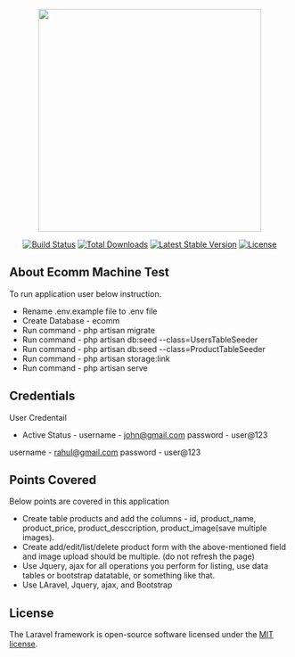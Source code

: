 <p align="center"><img src="https://res.cloudinary.com/dtfbvvkyp/image/upload/v1566331377/laravel-logolockup-cmyk-red.svg" width="400"></p>

<p align="center">
<a href="https://travis-ci.org/laravel/framework"><img src="https://travis-ci.org/laravel/framework.svg" alt="Build Status"></a>
<a href="https://packagist.org/packages/laravel/framework"><img src="https://poser.pugx.org/laravel/framework/d/total.svg" alt="Total Downloads"></a>
<a href="https://packagist.org/packages/laravel/framework"><img src="https://poser.pugx.org/laravel/framework/v/stable.svg" alt="Latest Stable Version"></a>
<a href="https://packagist.org/packages/laravel/framework"><img src="https://poser.pugx.org/laravel/framework/license.svg" alt="License"></a>
</p>

## About Ecomm Machine Test

To run application user below instruction.
 - Rename .env.example file to .env file
 - Create Database - ecomm
 - Run command - php artisan migrate
 - Run command - php artisan db:seed --class=UsersTableSeeder
 - Run command - php artisan db:seed --class=ProductTableSeeder
 - Run command - php artisan storage:link
 - Run command - php artisan serve

## Credentials

User Credentail 
- Active Status - 
username - john@gmail.com
password - user@123

username - rahul@gmail.com
password - user@123

## Points Covered
Below points are covered in this application

- Create table products and add the columns - id, product_name, product_price, product_desccription, product_image(save multiple images).
- Create add/edit/list/delete product form with the above-mentioned field and image upload should be multiple. (do not refresh the page)
- Use Jquery, ajax for all operations you perform for listing, use data tables or bootstrap datatable, or something like that.
- Use LAravel, Jquery, ajax, and Bootstrap

## License

The Laravel framework is open-source software licensed under the [MIT license](https://opensource.org/licenses/MIT).
